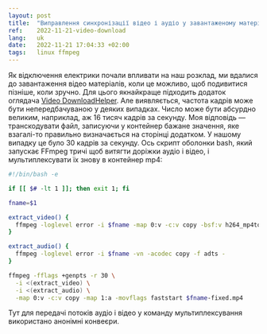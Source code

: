 ```yaml
---
layout: post
title:  "Виправлення синхронізації відео і аудіо у завантаженому матеріалі"
ref:    2022-11-21-video-download
lang:   uk
date:   2022-11-21 17:04:33 +02:00
tags:   linux ffmpeg
---
```


Як відключення електрики почали впливати на наш розклад, ми вдалися до
завантаження відео матеріалів, коли це можливо, щоб подивитися пізніше, коли
зручно.
Для цього якнайкраще підходить додаток оглядача [Video
DownloadHelper](https://www.downloadhelper.net/).
Але виявляється, частота кадрів може бути непередбачуваною у деяких випадках.
Число може бути абсурдно великим, наприклад, аж 16 тисяч кадрів за секунду.
Моя відповідь — транскодувати файл, записуючи у контейнер бажане значення,
яке взагалі-то правильно визначається на сторінці додатком. У нашому випадку це
було 30 кадрів за секунду.
Ось скрипт оболонки bash, який запускає FFmpeg тричі щоб витягти доріжки аудіо і
відео, і мультиплексувати їх знову в контейнер mp4:

```bash
#!/bin/bash -e

if [[ $# -lt 1 ]]; then exit 1; fi

fname=$1

extract_video() {
  ffmpeg -loglevel error -i $fname -map 0:v -c:v copy -bsf:v h264_mp4toannexb -f h264 -
}

extract_audio() {
  ffmpeg -loglevel error -i $fname -vn -acodec copy -f adts -
}

ffmpeg -fflags +genpts -r 30 \
  -i <(extract_video) \
  -i <(extract_audio) \
  -map 0:v -c:v copy -map 1:a -movflags faststart $fname-fixed.mp4
```

Тут для передачі потоків аудіо і відео у команду мультиплексування використано
анонімні конвеєри.
